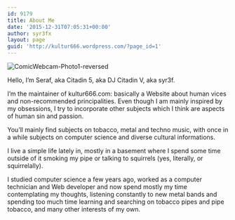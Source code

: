 ```yaml
---
id: 9179
title: About Me
date: '2015-12-31T07:05:31+00:00'
author: syr3fx
layout: page
guid: 'http://kultur666.wordpress.com/?page_id=1'
---
```


![ComicWebcam-Photo1-reversed](http://localhost:8080/wp-content/uploads/2016/01/comicwebcam-photo1-reversed.jpeg)

Hello, I’m Seraf, aka Citadin 5, aka DJ Citadin V, aka syr3f.

I’m the maintainer of kultur666.com: basically a Website about human vices and non-recommended principalities. Even though I am mainly inspired by my obsessions, I try to incorporate other subjects which I think are aspects of human sin and passion.

You’ll mainly find subjects on tobacco, metal and techno music, with once in a while subjects on computer science and diverse cultural informations.

I live a simple life lately in, mostly in a basement where I spend some time outside of it smoking my pipe or talking to squirrels (yes, literally, or squirrelally).

I studied computer science a few years ago, worked as a computer technician and Web developer and now spend mostly my time contemplating my thoughts, listening constantly to new metal bands and spending too much time learning and searching on tobacco pipes and pipe tobacco, and many other interests of my own.